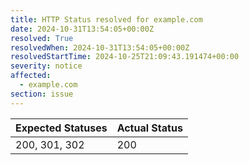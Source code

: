 ```yaml
---
title: HTTP Status resolved for example.com
date: 2024-10-31T13:54:05+00:00Z
resolved: True
resolvedWhen: 2024-10-31T13:54:05+00:00Z
resolvedStartTime: 2024-10-25T21:09:43.191474+00:00
severity: notice
affected:
  - example.com
section: issue
---
```


| Expected Statuses | Actual Status  |
|-------------------|----------------|
| 200, 301, 302 | 200 |
